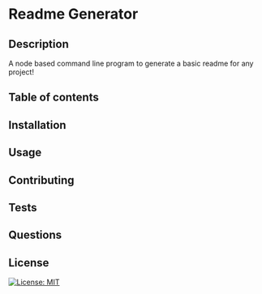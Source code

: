 # Readme Generator

## Description

A node based command line program to generate a basic readme for any project!

## Table of contents

## Installation

## Usage

## Contributing

## Tests

## Questions


## License
[![License: MIT](https://img.shields.io/badge/License-MIT-yellow.svg)](https://opensource.org/licenses/MIT)